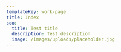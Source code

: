 ```yaml
---
templateKey: work-page
title: Index
seo: 
  title: Test title
  description: Test description
  image: /images/uploads/placeholder.jpg
---
```


